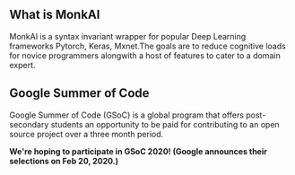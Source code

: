 ## What is MonkAI

MonkAI is a syntax invariant wrapper for popular Deep Learning frameworks Pytorch, Keras, Mxnet.The goals are to reduce cognitive loads for novice programmers alongwith a host of features to cater to a domain expert.

## Google Summer of Code

Google Summer of Code (GSoC) is a global program that offers post-secondary students an opportunity to be paid for contributing to an open source project over a three month period.

<b>We're hoping to participate in GSoC 2020! (Google announces their selections on Feb 20, 2020.)</b>

